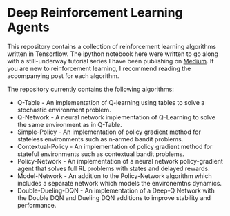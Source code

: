 # Deep Reinforcement Learning Agents

This repository contains a collection of reinforcement learning algorithms written in Tensorflow. The ipython notebook here were written to go
along with a still-underway tutorial series I have been publishing on [Medium](https://medium.com/@awjuliani/simple-reinforcement-learning-with-tensorflow-part-0-q-learning-with-tables-and-neural-networks-d195264329d0#.4gyadb8a4).
If you are new to reinforcement learning, I recommend reading the accompanying post for each algorithm.

The repository currently contains the following algorithms:
* Q-Table - An implementation of Q-learning using tables to solve a stochastic environment problem.
* Q-Network - A neural network implementation of Q-Learning to solve the same environment as in Q-Table.
* Simple-Policy - An implementation of policy gradient method for stateless environments such as n-armed bandit problems.
* Contextual-Policy - An implementation of policy gradient method for stateful environments such as contextual bandit problems.
* Policy-Network - An implementation of a neural network policy-gradient agent that solves full RL problems with states and delayed rewards.
* Model-Network - An addition to the Policy-Network algorithm which includes a separate network which models the environemtns dynamics.
* Double-Dueling-DQN - An implementation of a Deep-Q Network with the Double DQN and Dueling DQN additions to improve stability and performance.
